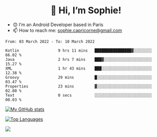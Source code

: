 <h1 align="center"> 👋 Hi, I’m Sophie! </h1>  

- 😊 I’m an Android Developer based in Paris
- 📫 How to reach me: sophie.capricorne@gmail.com


<!--START_SECTION:waka-->

```text
From: 03 March 2022 - To: 10 March 2022

Kotlin                 9 hrs 11 mins   ████████████████▓░░░░░░░░   66.02 %
Java                   2 hrs 7 mins    ███▓░░░░░░░░░░░░░░░░░░░░░   15.27 %
XML                    1 hr 43 mins    ███░░░░░░░░░░░░░░░░░░░░░░   12.38 %
Groovy                 29 mins         █░░░░░░░░░░░░░░░░░░░░░░░░   03.47 %
Properties             23 mins         ▓░░░░░░░░░░░░░░░░░░░░░░░░   02.80 %
Text                   0 secs          ░░░░░░░░░░░░░░░░░░░░░░░░░   00.03 %
```

<!--END_SECTION:waka-->

[![My GitHub stats](https://github-readme-stats.vercel.app/api?username=sophicapri&show_icons=true&theme=buefy)](https://github.com/anuraghazra/github-readme-stats)

[![Top Languages](https://github-readme-stats.vercel.app/api/top-langs/?username=sophicapri&langs_count=2&layout=compact)](https://github.com/anuraghazra/github-readme-stats)

![](https://github-readme-streak-stats.herokuapp.com/?user=sophicapri)
